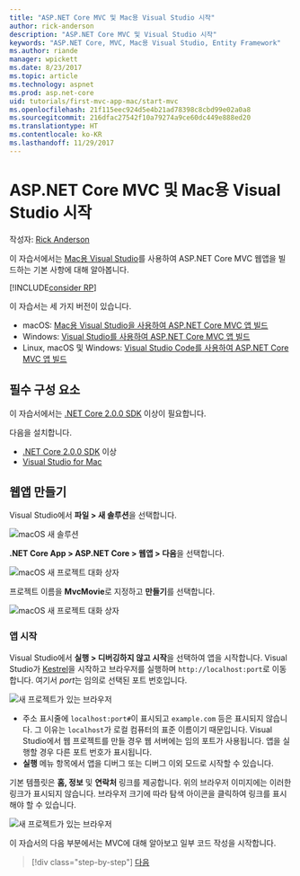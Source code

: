 ```yaml
---
title: "ASP.NET Core MVC 및 Mac용 Visual Studio 시작"
author: rick-anderson
description: "ASP.NET Core MVC 및 Visual Studio 시작"
keywords: "ASP.NET Core, MVC, Mac용 Visual Studio, Entity Framework"
ms.author: riande
manager: wpickett
ms.date: 8/23/2017
ms.topic: article
ms.technology: aspnet
ms.prod: asp.net-core
uid: tutorials/first-mvc-app-mac/start-mvc
ms.openlocfilehash: 21f115eec924d5e4b21ad78398c8cbd99e02a0a8
ms.sourcegitcommit: 216dfac27542f10a79274a9ce60dc449e888ed20
ms.translationtype: HT
ms.contentlocale: ko-KR
ms.lasthandoff: 11/29/2017
---
```

# <a name="getting-started-with-aspnet-core-mvc-and-visual-studio-for-mac"></a>ASP.NET Core MVC 및 Mac용 Visual Studio 시작

작성자: [Rick Anderson](https://twitter.com/RickAndMSFT)

이 자습서에서는 [Mac용 Visual Studio](https://www.visualstudio.com/vs/visual-studio-mac/)를 사용하여 ASP.NET Core MVC 웹앱을 빌드하는 기본 사항에 대해 알아봅니다. 

[!INCLUDE[consider RP](../../includes/razor.md)]

이 자습서는 세 가지 버전이 있습니다.

* macOS: [Mac용 Visual Studio을 사용하여 ASP.NET Core MVC 앱 빌드](xref:tutorials/first-mvc-app-mac/start-mvc)
* Windows: [Visual Studio를 사용하여 ASP.NET Core MVC 앱 빌드](xref:tutorials/first-mvc-app/start-mvc)
* Linux, macOS 및 Windows: [Visual Studio Code를 사용하여 ASP.NET Core MVC 앱 빌드](xref:tutorials/first-mvc-app-xplat/start-mvc)

## <a name="prerequisites"></a>필수 구성 요소

이 자습서에서는 [.NET Core 2.0.0 SDK](https://www.microsoft.com/net/core) 이상이 필요합니다.

다음을 설치합니다.

- [.NET Core 2.0.0 SDK](https://www.microsoft.com/net/core) 이상
- [Visual Studio for Mac](https://www.visualstudio.com/vs/visual-studio-mac/)

## <a name="create-a-web-app"></a>웹앱 만들기

Visual Studio에서 **파일 > 새 솔루션**을 선택합니다.

![macOS 새 솔루션](../first-web-api-mac/_static/sln.png)

**.NET Core App > ASP.NET Core > 웹앱 > 다음**을 선택합니다.

![macOS 새 프로젝트 대화 상자](start-mvc/1.png)

프로젝트 이름을 **MvcMovie**로 지정하고 **만들기**를 선택합니다.

![macOS 새 프로젝트 대화 상자](start-mvc/2.png)

### <a name="launch-the-app"></a>앱 시작

Visual Studio에서 **실행 > 디버깅하지 않고 시작**을 선택하여 앱을 시작합니다. Visual Studio가 [Kestrel](xref:fundamentals/servers/index#kestrel)을 시작하고 브라우저를 실행하며 `http://localhost:port`로 이동합니다. 여기서 *port*는 임의로 선택된 포트 번호입니다.

![새 프로젝트가 있는 브라우저](start-mvc/b1.png)

* 주소 표시줄에 `localhost:port#`이 표시되고 `example.com` 등은 표시되지 않습니다. 그 이유는 `localhost`가 로컬 컴퓨터의 표준 이름이기 때문입니다. Visual Studio에서 웹 프로젝트를 만들 경우 웹 서버에는 임의 포트가 사용됩니다. 앱을 실행할 경우 다른 포트 번호가 표시됩니다.
* **실행** 메뉴 항목에서 앱을 디버그 또는 디버그 이외 모드로 시작할 수 있습니다.

기본 템플릿은 **홈, 정보** 및 **연락처** 링크를 제공합니다. 위의 브라우저 이미지에는 이러한 링크가 표시되지 않습니다. 브라우저 크기에 따라 탐색 아이콘을 클릭하여 링크를 표시해야 할 수 있습니다.

![새 프로젝트가 있는 브라우저](start-mvc/b2.png)

이 자습서의 다음 부분에서는 MVC에 대해 알아보고 일부 코드 작성을 시작합니다.

>[!div class="step-by-step"]
[다음](adding-controller.md)  
